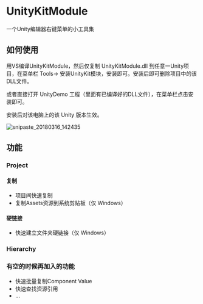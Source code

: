# UnityKitModule

一个Unity编辑器右键菜单的小工具集

## 如何使用

用VS编译UnityKitModule，然后仅复制 UnityKitModule.dll 到任意一Unity项目，在菜单栏 Tools-> 安装UnityKit模块，安装即可。安装后即可删除项目中的该DLL文件。

或者直接打开 UnityDemo 工程（里面有已编译好的DLL文件），在菜单栏点击安装即可。

安装后对该电脑上的该 Unity 版本生效。

![snipaste_20180316_142435](snipaste_20180316_142435.png)

## 功能

### Project

#### 复制

* 项目间快速复制
* 复制Assets资源到系统剪贴板（仅 Windows）

#### 硬链接

* 快速建立文件夹硬链接（仅 Windows）

### Hierarchy



### 有空的时候再加入的功能

* 快速批量复制Component Value
* 快速查找资源引用
* ...